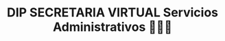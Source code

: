 ---
title: "DIP SECRETARIA VIRTUAL  Servicios Administrativos 👩🏻‍💻"
url: /fuente-de-oro/dip-secretaria-virtual-servicios-administrativos/
shop: Allgemein
---